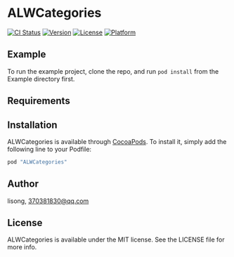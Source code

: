 # ALWCategories

[![CI Status](http://img.shields.io/travis/lisong/ALWCategories.svg?style=flat)](https://travis-ci.org/lisong/ALWCategories)
[![Version](https://img.shields.io/cocoapods/v/ALWCategories.svg?style=flat)](http://cocoapods.org/pods/ALWCategories)
[![License](https://img.shields.io/cocoapods/l/ALWCategories.svg?style=flat)](http://cocoapods.org/pods/ALWCategories)
[![Platform](https://img.shields.io/cocoapods/p/ALWCategories.svg?style=flat)](http://cocoapods.org/pods/ALWCategories)

## Example

To run the example project, clone the repo, and run `pod install` from the Example directory first.

## Requirements

## Installation

ALWCategories is available through [CocoaPods](http://cocoapods.org). To install
it, simply add the following line to your Podfile:

```ruby
pod "ALWCategories"
```

## Author

lisong, 370381830@qq.com

## License

ALWCategories is available under the MIT license. See the LICENSE file for more info.
